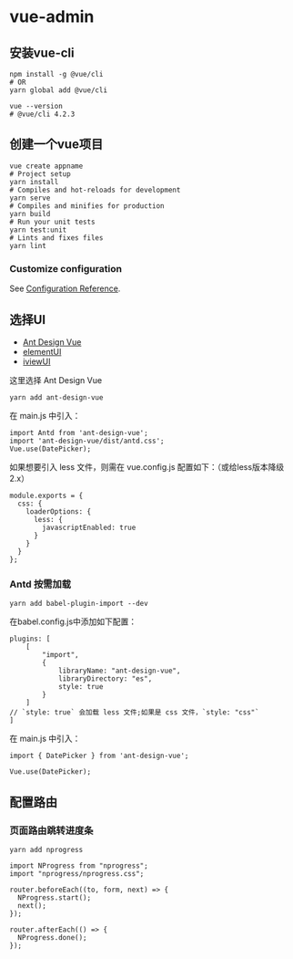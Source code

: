 # vue-admin

## 安装vue-cli

```
npm install -g @vue/cli
# OR
yarn global add @vue/cli

vue --version
# @vue/cli 4.2.3
```

## 创建一个vue项目

```
vue create appname
# Project setup
yarn install
# Compiles and hot-reloads for development
yarn serve
# Compiles and minifies for production
yarn build
# Run your unit tests
yarn test:unit
# Lints and fixes files
yarn lint
```

### Customize configuration
See [Configuration Reference](https://cli.vuejs.org/config/).

## 选择UI

- [Ant Design Vue](https://www.antdv.com/docs/vue/introduce-cn/)
- [elementUI](https://element.eleme.cn/#/zh-CN/component/installation)
- [iviewUI](https://www.iviewui.com/docs/introduce)

这里选择 Ant Design Vue
```
yarn add ant-design-vue
```

在 main.js 中引入：

```
import Antd from 'ant-design-vue';
import 'ant-design-vue/dist/antd.css';
Vue.use(DatePicker);
```

如果想要引入 less 文件，则需在 vue.config.js 配置如下：（或给less版本降级2.x）

```
module.exports = {
  css: {
    loaderOptions: {
      less: {
        javascriptEnabled: true
      }
    }
  }
};
```

### Antd 按需加载

```
yarn add babel-plugin-import --dev
```

在babel.config.js中添加如下配置：

```
plugins: [
    [
        "import",
        { 
            libraryName: "ant-design-vue", 
            libraryDirectory: "es", 
            style: true 
        }
    ] 
// `style: true` 会加载 less 文件;如果是 css 文件，`style: "css"`
]
```

在 main.js 中引入：

```
import { DatePicker } from 'ant-design-vue';

Vue.use(DatePicker);
```

## 配置路由

### 页面路由跳转进度条
```
yarn add nprogress
```

```
import NProgress from "nprogress";
import "nprogress/nprogress.css";

router.beforeEach((to, form, next) => {
  NProgress.start();
  next();
});

router.afterEach(() => {
  NProgress.done();
});
```
